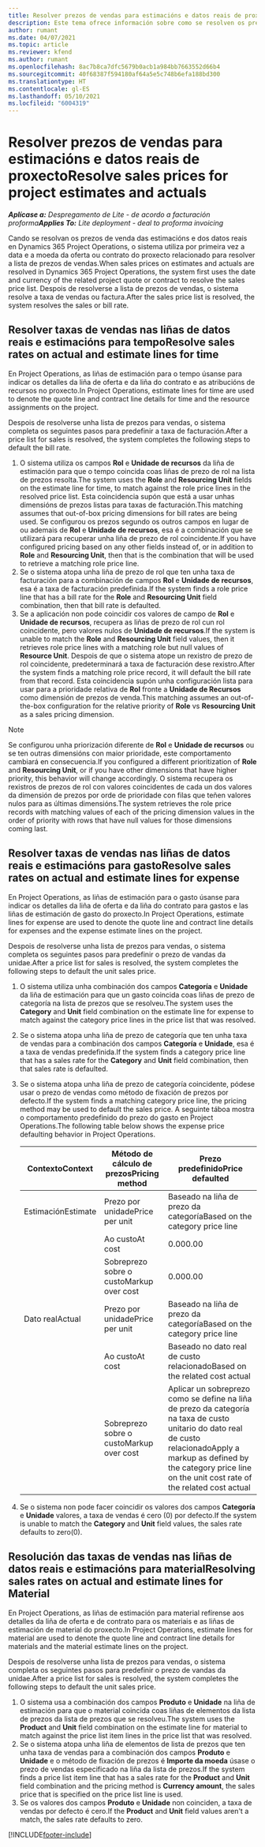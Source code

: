 ```yaml
---
title: Resolver prezos de vendas para estimacións e datos reais de proxecto
description: Este tema ofrece información sobre como se resolven os prezos de venda das estimacións e dos datos reais do proxecto.
author: rumant
ms.date: 04/07/2021
ms.topic: article
ms.reviewer: kfend
ms.author: rumant
ms.openlocfilehash: 8ac7b8ca7dfc5679b0acb1a984bb7663552d66b4
ms.sourcegitcommit: 40f68387f594180af64a5e5c748b6efa188bd300
ms.translationtype: HT
ms.contentlocale: gl-ES
ms.lasthandoff: 05/10/2021
ms.locfileid: "6004319"
---
```

# <a name="resolve-sales-prices-for-project-estimates-and-actuals"></a><span data-ttu-id="51120-103">Resolver prezos de vendas para estimacións e datos reais de proxecto</span><span class="sxs-lookup"><span data-stu-id="51120-103">Resolve sales prices for project estimates and actuals</span></span>

<span data-ttu-id="51120-104">_**Aplícase a:** Despregamento de Lite - de acordo a facturación proforma_</span><span class="sxs-lookup"><span data-stu-id="51120-104">_**Applies To:** Lite deployment - deal to proforma invoicing_</span></span>

<span data-ttu-id="51120-105">Cando se resolvan os prezos de venda das estimacións e dos datos reais en Dynamics 365 Project Operations, o sistema utiliza por primeira vez a data e a moeda da oferta ou contrato do proxecto relacionado para resolver a lista de prezos de vendas.</span><span class="sxs-lookup"><span data-stu-id="51120-105">When sales prices on estimates and actuals are resolved in Dynamics 365 Project Operations, the system first uses the date and currency of the related project quote or contract to resolve the sales price list.</span></span> <span data-ttu-id="51120-106">Despois de resolverse a lista de prezos de vendas, o sistema resolve a taxa de vendas ou factura.</span><span class="sxs-lookup"><span data-stu-id="51120-106">After the sales price list is resolved, the system resolves the sales or bill rate.</span></span>

## <a name="resolve-sales-rates-on-actual-and-estimate-lines-for-time"></a><span data-ttu-id="51120-107">Resolver taxas de vendas nas liñas de datos reais e estimacións para tempo</span><span class="sxs-lookup"><span data-stu-id="51120-107">Resolve sales rates on actual and estimate lines for time</span></span>

<span data-ttu-id="51120-108">En Project Operations, as liñas de estimación para o tempo úsanse para indicar os detalles da liña de oferta e da liña do contrato e as atribucións de recursos no proxecto.</span><span class="sxs-lookup"><span data-stu-id="51120-108">In Project Operations, estimate lines for time are used to denote the quote line and contract line details for time and the resource assignments on the project.</span></span>

<span data-ttu-id="51120-109">Despois de resolverse unha lista de prezos para vendas, o sistema completa os seguintes pasos para predefinir a taxa de facturación.</span><span class="sxs-lookup"><span data-stu-id="51120-109">After a price list for sales is resolved, the system completes the following steps to default the bill rate.</span></span>

1. <span data-ttu-id="51120-110">O sistema utiliza os campos **Rol** e **Unidade de recursos** da liña de estimación para que o tempo coincida coas liñas de prezo de rol na lista de prezos resolta.</span><span class="sxs-lookup"><span data-stu-id="51120-110">The system uses the **Role** and **Resourcing Unit** fields on the estimate line for time, to match against the role price lines in the resolved price list.</span></span> <span data-ttu-id="51120-111">Esta coincidencia supón que está a usar unhas dimensións de prezos listas para taxas de facturación.</span><span class="sxs-lookup"><span data-stu-id="51120-111">This matching assumes that out-of-box pricing dimensions for bill rates are being used.</span></span> <span data-ttu-id="51120-112">Se configurou os prezos segundo os outros campos en lugar de ou ademais de **Rol** e **Unidade de recursos**, esa é a combinación que se utilizará para recuperar unha liña de prezo de rol coincidente.</span><span class="sxs-lookup"><span data-stu-id="51120-112">If you have configured pricing based on any other fields instead of, or in addition to **Role** and **Resourcing Unit**, then that is the combination that will be used to retrieve a matching role price line.</span></span>
2. <span data-ttu-id="51120-113">Se o sistema atopa unha liña de prezo de rol que ten unha taxa de facturación para a combinación de campos **Rol** e **Unidade de recursos**, esa é a taxa de facturación predefinida.</span><span class="sxs-lookup"><span data-stu-id="51120-113">If the system finds a role price line that has a bill rate for the **Role** and **Resourcing Unit** field combination, then that bill rate is defaulted.</span></span>
3. <span data-ttu-id="51120-114">Se a aplicación non pode coincidir cos valores de campo de **Rol** e **Unidade de recursos**, recupera as liñas de prezo de rol cun rol coincidente, pero valores nulos de **Unidade de recursos**.</span><span class="sxs-lookup"><span data-stu-id="51120-114">If the system is unable to match the **Role** and **Resourcing Unit** field values, then it retrieves role price lines with a matching role but null values of **Resource Unit**.</span></span> <span data-ttu-id="51120-115">Despois de que o sistema atope un rexistro de prezo de rol coincidente, predeterminará a taxa de facturación dese rexistro.</span><span class="sxs-lookup"><span data-stu-id="51120-115">After the system finds a matching role price record, it will default the bill rate from that record.</span></span> <span data-ttu-id="51120-116">Esta coincidencia supón unha configuración lista para usar para a prioridade relativa de **Rol** fronte a **Unidade de Recursos** como dimensión de prezos de venda.</span><span class="sxs-lookup"><span data-stu-id="51120-116">This matching assumes an out-of-the-box configuration for the relative priority of **Role** vs **Resourcing Unit** as a sales pricing dimension.</span></span>

> [!NOTE]
> <span data-ttu-id="51120-117">Se configurou unha priorización diferente de **Rol** e **Unidade de recursos** ou se ten outras dimensións con maior prioridade, este comportamento cambiará en consecuencia.</span><span class="sxs-lookup"><span data-stu-id="51120-117">If you configured a different prioritization of **Role** and **Resourcing Unit**, or if you have other dimensions that have higher priority, this behavior will change accordingly.</span></span> <span data-ttu-id="51120-118">O sistema recupera os rexistros de prezos de rol con valores coincidentes de cada un dos valores da dimensión de prezos por orde de prioridade con filas que teñen valores nulos para as últimas dimensións.</span><span class="sxs-lookup"><span data-stu-id="51120-118">The system retrieves the role price records with matching values of each of the pricing dimension values in the order of priority with rows that have null values for those dimensions coming last.</span></span>

## <a name="resolve-sales-rates-on-actual-and-estimate-lines-for-expense"></a><span data-ttu-id="51120-119">Resolver taxas de vendas nas liñas de datos reais e estimacións para gasto</span><span class="sxs-lookup"><span data-stu-id="51120-119">Resolve sales rates on actual and estimate lines for expense</span></span>

<span data-ttu-id="51120-120">En Project Operations, as liñas de estimación para o gasto úsanse para indicar os detalles da liña de oferta e da liña do contrato para gastos e las liñas de estimación de gasto do proxecto.</span><span class="sxs-lookup"><span data-stu-id="51120-120">In Project Operations, estimate lines for expense are used to denote the quote line and contract line details for expenses and the expense estimate lines on the project.</span></span>

<span data-ttu-id="51120-121">Despois de resolverse unha lista de prezos para vendas, o sistema completa os seguintes pasos para predefinir o prezo de vandas da unidae.</span><span class="sxs-lookup"><span data-stu-id="51120-121">After a price list for sales is resolved, the system completes the following steps to default the unit sales price.</span></span>

1. <span data-ttu-id="51120-122">O sistema utiliza unha combinación dos campos **Categoría** e **Unidade** da liña de estimación para que un gasto coincida coas liñas de prezo de categoría na lista de prezos que se resolveu.</span><span class="sxs-lookup"><span data-stu-id="51120-122">The system uses the **Category** and **Unit** field combination on the estimate line for expense to match against the category price lines in the price list that was resolved.</span></span>
2. <span data-ttu-id="51120-123">Se o sistema atopa unha liña de prezo de categoría que ten unha taxa de vendas para a combinación dos campos **Categoría** e **Unidade**, esa é a taxa de vendas predefinida.</span><span class="sxs-lookup"><span data-stu-id="51120-123">If the system finds a category price line that has a sales rate for the **Category** and **Unit** field combination, then that sales rate is defaulted.</span></span>
3. <span data-ttu-id="51120-124">Se o sistema atopa unha liña de prezo de categoría coincidente, pódese usar o prezo de vendas como método de fixación de prezos por defecto.</span><span class="sxs-lookup"><span data-stu-id="51120-124">If the system finds a matching category price line, the pricing method may be used to default the sales price.</span></span> <span data-ttu-id="51120-125">A seguinte táboa mostra o comportamento predefinido do prezo do gasto en Project Operations.</span><span class="sxs-lookup"><span data-stu-id="51120-125">The following table below shows the expense price defaulting behavior in Project Operations.</span></span>

    | <span data-ttu-id="51120-126">Contexto</span><span class="sxs-lookup"><span data-stu-id="51120-126">Context</span></span> | <span data-ttu-id="51120-127">Método de cálculo de prezos</span><span class="sxs-lookup"><span data-stu-id="51120-127">Pricing method</span></span> | <span data-ttu-id="51120-128">Prezo predefinido</span><span class="sxs-lookup"><span data-stu-id="51120-128">Price defaulted</span></span> |
    | --- | --- | --- |
    | <span data-ttu-id="51120-129">Estimación</span><span class="sxs-lookup"><span data-stu-id="51120-129">Estimate</span></span> | <span data-ttu-id="51120-130">Prezo por unidade</span><span class="sxs-lookup"><span data-stu-id="51120-130">Price per unit</span></span> | <span data-ttu-id="51120-131">Baseado na liña de prezo da categoría</span><span class="sxs-lookup"><span data-stu-id="51120-131">Based on the category price line</span></span> |
    | &nbsp; | <span data-ttu-id="51120-132">Ao custo</span><span class="sxs-lookup"><span data-stu-id="51120-132">At cost</span></span> | <span data-ttu-id="51120-133">0.00</span><span class="sxs-lookup"><span data-stu-id="51120-133">0.00</span></span> |
    | &nbsp; | <span data-ttu-id="51120-134">Sobreprezo sobre o custo</span><span class="sxs-lookup"><span data-stu-id="51120-134">Markup over cost</span></span> | <span data-ttu-id="51120-135">0.00</span><span class="sxs-lookup"><span data-stu-id="51120-135">0.00</span></span> |
    | <span data-ttu-id="51120-136">Dato real</span><span class="sxs-lookup"><span data-stu-id="51120-136">Actual</span></span> | <span data-ttu-id="51120-137">Prezo por unidade</span><span class="sxs-lookup"><span data-stu-id="51120-137">Price per unit</span></span> | <span data-ttu-id="51120-138">Baseado na liña de prezo da categoría</span><span class="sxs-lookup"><span data-stu-id="51120-138">Based on the category price line</span></span> |
    | &nbsp; | <span data-ttu-id="51120-139">Ao custo</span><span class="sxs-lookup"><span data-stu-id="51120-139">At cost</span></span> | <span data-ttu-id="51120-140">Baseado no dato real de custo relacionado</span><span class="sxs-lookup"><span data-stu-id="51120-140">Based on the related cost actual</span></span> |
    | &nbsp; | <span data-ttu-id="51120-141">Sobreprezo sobre o custo</span><span class="sxs-lookup"><span data-stu-id="51120-141">Markup over cost</span></span> | <span data-ttu-id="51120-142">Aplicar un sobreprezo como se define na liña de prezo da categoría na taxa de custo unitario do dato real de custo relacionado</span><span class="sxs-lookup"><span data-stu-id="51120-142">Apply a markup as defined by the category price line on the unit cost rate of the related cost actual</span></span> |

4. <span data-ttu-id="51120-143">Se o sistema non pode facer coincidir os valores dos campos **Categoría** e **Unidade** valores, a taxa de vendas é cero (0) por defecto.</span><span class="sxs-lookup"><span data-stu-id="51120-143">If the system is unable to match the **Category** and **Unit** field values, the sales rate defaults to zero(0).</span></span>

## <a name="resolving-sales-rates-on-actual-and-estimate-lines-for-material"></a><span data-ttu-id="51120-144">Resolución das taxas de vendas nas liñas de datos reais e estimacións para material</span><span class="sxs-lookup"><span data-stu-id="51120-144">Resolving sales rates on actual and estimate lines for Material</span></span>

<span data-ttu-id="51120-145">En Project Operations, as liñas de estimación para material refírense aos detalles da liña de oferta e de contrato para os materiais e as liñas de estimación de material do proxecto.</span><span class="sxs-lookup"><span data-stu-id="51120-145">In Project Operations, estimate lines for material are used to denote the quote line and contract line details for materials and the material estimate lines on the project.</span></span>

<span data-ttu-id="51120-146">Despois de resolverse unha lista de prezos para vendas, o sistema completa os seguintes pasos para predefinir o prezo de vandas da unidae.</span><span class="sxs-lookup"><span data-stu-id="51120-146">After a price list for sales is resolved, the system completes the following steps to default the unit sales price.</span></span>

1. <span data-ttu-id="51120-147">O sistema usa a combinación dos campos **Produto** e **Unidade** na liña de estimación para que o material coincida coas liñas de elementos da lista de prezos da lista de prezos que se resolveu.</span><span class="sxs-lookup"><span data-stu-id="51120-147">The system uses the **Product** and **Unit** field combination on the estimate line for material to match against the price list item lines in the price list that was resolved.</span></span>
2. <span data-ttu-id="51120-148">Se o sistema atopa unha liña de elementos de lista de prezos que ten unha taxa de vendas para a combinación dos campos **Produto** e **Unidade** e o método de fixación de prezos é **Importe da moeda** úsase o prezo de vendas especificado na liña da lista de prezos.</span><span class="sxs-lookup"><span data-stu-id="51120-148">If the system finds a price list item line that has a sales rate for the **Product** and **Unit** field combination and the pricing method is **Currency amount**, the sales price that is specified on the price list line is used.</span></span>
3. <span data-ttu-id="51120-149">Se os valores dos campos **Produto** e **Unidade** non coinciden, a taxa de vendas por defecto é cero.</span><span class="sxs-lookup"><span data-stu-id="51120-149">If the **Product** and **Unit** field values aren't a match, the sales rate defaults to zero.</span></span>

[!INCLUDE[footer-include](../../includes/footer-banner.md)]
